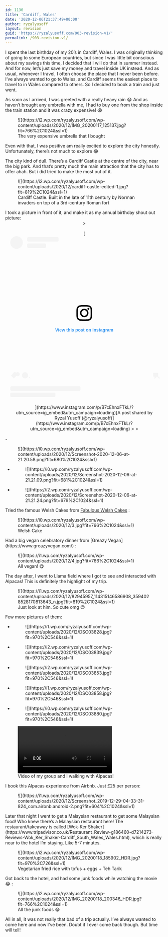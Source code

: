 ```yaml
---
id: 1130
title: 'Cardiff, Wales'
date: '2020-12-06T21:37:49+00:00'
author: ryzalyusoff
layout: revision
guid: 'https://ryzalyusoff.com/903-revision-v1/'
permalink: /903-revision-v1/
---
```


I spent the last birthday of my 20’s in Cardiff, Wales. I was originally thinking of going to some European countries, but since I was little bit conscious about my savings this time, I decided that I will do that in summer instead. And for now, let’s just save my money and travel inside UK instead. And as usual, whenever I travel, I often choose the place that I never been before. I’ve always wanted to go to Wales, and Cardiff seems the easiest place to travel to in Wales compared to others. So I decided to book a train and just went.

As soon as I arrived, I was greeted with a really heavy rain 😂 And as haven’t brought any umbrella with me, I had to buy one from the shop inside the train station and it was crazy expensive! 😭

<figure class="wp-block-image">![](https://i2.wp.com/ryzalyusoff.com/wp-content/uploads/2020/12/IMG_20200117_125137.jpg?fit=766%2C1024&ssl=1)<figcaption>The very expensive umbrella that I bought</figcaption></figure>Even with that, I was positive am really excited to explore the city honestly. Unfortunately, there’s not much to explore 😂

The city kind of dull. There’s a Cardiff Castle at the centre of the city, near the big park. And that’s pretty much the main attraction that the city has to offer ahah. But i did tried to make the most out of it.

<figure class="wp-block-image">![](https://i2.wp.com/ryzalyusoff.com/wp-content/uploads/2020/12/cardiff-castle-edited-1.jpg?fit=819%2C1024&ssl=1)<figcaption>Cardiff Castle. Built in the late of 11th century by Norman invaders on top of a 3rd-century Roman fort  
</figcaption></figure>I took a picture in front of it, and make it as my annual birthday shout out picture:

<center>> <div style="padding:16px;"> [<div style=" display: flex; flex-direction: row; align-items: center;"><div style="background-color: #F4F4F4; border-radius: 50%; flex-grow: 0; height: 40px; margin-right: 14px; width: 40px;"></div><div style="display: flex; flex-direction: column; flex-grow: 1; justify-content: center;"><div style=" background-color: #F4F4F4; border-radius: 4px; flex-grow: 0; height: 14px; margin-bottom: 6px; width: 100px;"></div><div style=" background-color: #F4F4F4; border-radius: 4px; flex-grow: 0; height: 14px; width: 60px;"></div></div></div><div style="padding: 19% 0;"></div><div style="display:block; height:50px; margin:0 auto 12px; width:50px;"><svg height="50px" version="1.1" viewbox="0 0 60 60" width="50px" xmlns="https://www.w3.org/2000/svg" xmlns:xlink="https://www.w3.org/1999/xlink"><g fill="none" fill-rule="evenodd" stroke="none" stroke-width="1"><g fill="#000000" transform="translate(-511.000000, -20.000000)"><g><path d="M556.869,30.41 C554.814,30.41 553.148,32.076 553.148,34.131 C553.148,36.186 554.814,37.852 556.869,37.852 C558.924,37.852 560.59,36.186 560.59,34.131 C560.59,32.076 558.924,30.41 556.869,30.41 M541,60.657 C535.114,60.657 530.342,55.887 530.342,50 C530.342,44.114 535.114,39.342 541,39.342 C546.887,39.342 551.658,44.114 551.658,50 C551.658,55.887 546.887,60.657 541,60.657 M541,33.886 C532.1,33.886 524.886,41.1 524.886,50 C524.886,58.899 532.1,66.113 541,66.113 C549.9,66.113 557.115,58.899 557.115,50 C557.115,41.1 549.9,33.886 541,33.886 M565.378,62.101 C565.244,65.022 564.756,66.606 564.346,67.663 C563.803,69.06 563.154,70.057 562.106,71.106 C561.058,72.155 560.06,72.803 558.662,73.347 C557.607,73.757 556.021,74.244 553.102,74.378 C549.944,74.521 548.997,74.552 541,74.552 C533.003,74.552 532.056,74.521 528.898,74.378 C525.979,74.244 524.393,73.757 523.338,73.347 C521.94,72.803 520.942,72.155 519.894,71.106 C518.846,70.057 518.197,69.06 517.654,67.663 C517.244,66.606 516.755,65.022 516.623,62.101 C516.479,58.943 516.448,57.996 516.448,50 C516.448,42.003 516.479,41.056 516.623,37.899 C516.755,34.978 517.244,33.391 517.654,32.338 C518.197,30.938 518.846,29.942 519.894,28.894 C520.942,27.846 521.94,27.196 523.338,26.654 C524.393,26.244 525.979,25.756 528.898,25.623 C532.057,25.479 533.004,25.448 541,25.448 C548.997,25.448 549.943,25.479 553.102,25.623 C556.021,25.756 557.607,26.244 558.662,26.654 C560.06,27.196 561.058,27.846 562.106,28.894 C563.154,29.942 563.803,30.938 564.346,32.338 C564.756,33.391 565.244,34.978 565.378,37.899 C565.522,41.056 565.552,42.003 565.552,50 C565.552,57.996 565.522,58.943 565.378,62.101 M570.82,37.631 C570.674,34.438 570.167,32.258 569.425,30.349 C568.659,28.377 567.633,26.702 565.965,25.035 C564.297,23.368 562.623,22.342 560.652,21.575 C558.743,20.834 556.562,20.326 553.369,20.18 C550.169,20.033 549.148,20 541,20 C532.853,20 531.831,20.033 528.631,20.18 C525.438,20.326 523.257,20.834 521.349,21.575 C519.376,22.342 517.703,23.368 516.035,25.035 C514.368,26.702 513.342,28.377 512.574,30.349 C511.834,32.258 511.326,34.438 511.181,37.631 C511.035,40.831 511,41.851 511,50 C511,58.147 511.035,59.17 511.181,62.369 C511.326,65.562 511.834,67.743 512.574,69.651 C513.342,71.625 514.368,73.296 516.035,74.965 C517.703,76.634 519.376,77.658 521.349,78.425 C523.257,79.167 525.438,79.673 528.631,79.82 C531.831,79.965 532.853,80.001 541,80.001 C549.148,80.001 550.169,79.965 553.369,79.82 C556.562,79.673 558.743,79.167 560.652,78.425 C562.623,77.658 564.297,76.634 565.965,74.965 C567.633,73.296 568.659,71.625 569.425,69.651 C570.167,67.743 570.674,65.562 570.82,62.369 C570.966,59.17 571,58.147 571,50 C571,41.851 570.966,40.831 570.82,37.631"></path></g></g></g></svg></div><div style="padding-top: 8px;"><div style=" color:#3897f0; font-family:Arial,sans-serif; font-size:14px; font-style:normal; font-weight:550; line-height:18px;"> View this post on Instagram</div></div><div style="padding: 12.5% 0;"></div><div style="display: flex; flex-direction: row; margin-bottom: 14px; align-items: center;"><div><div style="background-color: #F4F4F4; border-radius: 50%; height: 12.5px; width: 12.5px; transform: translateX(0px) translateY(7px);"></div><div style="background-color: #F4F4F4; height: 12.5px; transform: rotate(-45deg) translateX(3px) translateY(1px); width: 12.5px; flex-grow: 0; margin-right: 14px; margin-left: 2px;"></div><div style="background-color: #F4F4F4; border-radius: 50%; height: 12.5px; width: 12.5px; transform: translateX(9px) translateY(-18px);"></div></div><div style="margin-left: 8px;"><div style=" background-color: #F4F4F4; border-radius: 50%; flex-grow: 0; height: 20px; width: 20px;"></div><div style=" width: 0; height: 0; border-top: 2px solid transparent; border-left: 6px solid #f4f4f4; border-bottom: 2px solid transparent; transform: translateX(16px) translateY(-4px) rotate(30deg)"></div></div><div style="margin-left: auto;"><div style=" width: 0px; border-top: 8px solid #F4F4F4; border-right: 8px solid transparent; transform: translateY(16px);"></div><div style=" background-color: #F4F4F4; flex-grow: 0; height: 12px; width: 16px; transform: translateY(-4px);"></div><div style=" width: 0; height: 0; border-top: 8px solid #F4F4F4; border-left: 8px solid transparent; transform: translateY(-4px) translateX(8px);"></div></div></div><div style="display: flex; flex-direction: column; flex-grow: 1; justify-content: center; margin-bottom: 24px;"><div style=" background-color: #F4F4F4; border-radius: 4px; flex-grow: 0; height: 14px; margin-bottom: 6px; width: 224px;"></div><div style=" background-color: #F4F4F4; border-radius: 4px; flex-grow: 0; height: 14px; width: 144px;"></div></div>](https://www.instagram.com/p/B7cEhnxFTkL/?utm_source=ig_embed&utm_campaign=loading)[A post shared by Ryzal Yusoff (@ryzalyusoff)](https://www.instagram.com/p/B7cEhnxFTkL/?utm_source=ig_embed&utm_campaign=loading)
> 
> </div>

 <script async="" src="//www.instagram.com/embed.js"></script></center>- <figure>![](https://i0.wp.com/ryzalyusoff.com/wp-content/uploads/2020/12/Screenshot-2020-12-06-at-21.20.58.png?fit=680%2C1024&ssl=1)</figure>
- <figure>![](https://i0.wp.com/ryzalyusoff.com/wp-content/uploads/2020/12/Screenshot-2020-12-06-at-21.21.09.png?fit=681%2C1024&ssl=1)</figure>
- <figure>![](https://i2.wp.com/ryzalyusoff.com/wp-content/uploads/2020/12/Screenshot-2020-12-06-at-21.21.24.png?fit=679%2C1024&ssl=1)</figure>

Tried the famous Welsh Cakes from [Fabulous Welsh Cakes](https://www.fabulouswelshcakes.co.uk/) :

<figure class="wp-block-image">![](https://i0.wp.com/ryzalyusoff.com/wp-content/uploads/2020/12/3.jpg?fit=766%2C1024&ssl=1)<figcaption>Welsh Cake</figcaption></figure>Had a big vegan celebratory dinner from [Greazy Vegan](https://www.greazyvegan.com/) :

<figure class="wp-block-image">![](https://i1.wp.com/ryzalyusoff.com/wp-content/uploads/2020/12/4.jpg?fit=766%2C1024&ssl=1)<figcaption>All vegan! 😋</figcaption></figure>The day after, I went to Llama field where I got to see and interacted with Alpacas! This is definitely the highlight of my trip.

<figure class="wp-block-image">![](https://i1.wp.com/ryzalyusoff.com/wp-content/uploads/2020/12/82945957_114315146586908_3594028528170813643_n.jpg?fit=819%2C1024&ssl=1)<figcaption>Just look at him. So cute omg 😍</figcaption></figure>Few more pictures of them:

- <figure>![](https://i1.wp.com/ryzalyusoff.com/wp-content/uploads/2020/12/DSC03828.jpg?fit=970%2C546&ssl=1)</figure>
- <figure>![](https://i2.wp.com/ryzalyusoff.com/wp-content/uploads/2020/12/DSC03839.jpg?fit=970%2C546&ssl=1)</figure>
- <figure>![](https://i2.wp.com/ryzalyusoff.com/wp-content/uploads/2020/12/DSC03853.jpg?fit=970%2C546&ssl=1)</figure>
- <figure>![](https://i1.wp.com/ryzalyusoff.com/wp-content/uploads/2020/12/DSC03858.jpg?fit=970%2C546&ssl=1)</figure>
- <figure>![](https://i0.wp.com/ryzalyusoff.com/wp-content/uploads/2020/12/DSC03880.jpg?fit=970%2C546&ssl=1)</figure>

<figure class="wp-block-video"><video controls="" src="https://ryzalyusoff.com/wp-content/uploads/2020/12/VID_20200118_153516.mp4"></video><figcaption>Video of my group and I walking with Alpacas!</figcaption></figure>I book this Alpacas experience from Airbnb. Just £25 per person:

<div class="wp-block-image"><figure class="aligncenter is-resized">![](https://i1.wp.com/ryzalyusoff.com/wp-content/uploads/2020/12/Screenshot_2019-12-29-04-33-31-824_com.airbnb.android-2.png?fit=604%2C1024&ssl=1)</figure></div>Later that night I went to get a Malaysian restaurant to get some Malaysian food! Who knew there’s a Malaysian restaurant here! The restaurant/takeaway is called [Wok-Ker Shaker](https://www.tripadvisor.co.uk/Restaurant_Review-g186460-d7214273-Reviews-Wok_Ker_Shaker-Cardiff_South_Wales_Wales.html), which is really near to the hotel I’m staying. Like 5-7 minutes.

<figure class="wp-block-image">![](https://i2.wp.com/ryzalyusoff.com/wp-content/uploads/2020/12/IMG_20200118_185902_HDR.jpg?fit=970%2C726&ssl=1)<figcaption>Vegetarian fried rice with tofus + eggs + Teh Tarik </figcaption></figure>Got back to the hotel, and had some junk foods while watching the movie 😂 :

<figure class="wp-block-image">![](https://i2.wp.com/ryzalyusoff.com/wp-content/uploads/2020/12/IMG_20200118_200346_HDR.jpg?fit=766%2C1024&ssl=1)<figcaption>All the junk foods 😂</figcaption></figure>All in all, it was not really that bad of a trip actually. I’ve always wanted to come here and now I’ve been. Doubt if I ever come back though. But time will tell!